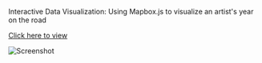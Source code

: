 Interactive Data Visualization:
Using Mapbox.js to visualize an artist's year on the road

[Click here to view](http://linyd.com/portfolio/travel2017)

![Screenshot](http://linyd.com/images/sktravels.png)
